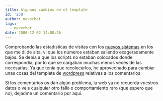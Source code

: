 ```yaml
---
title: Algunos cambios en el template
id: '258'
author: neverbot
tags:
  - neverbot
date: 2006-12-02 14:08:26
---
```


Comprobando las estadísticas de visitas con los [nuevos sistemas](/estadisticas-de-noviembre-4-meses-de-neverbot/) en los que me di de alta, vi que los números estaban saliendo exageradamente bajos. Se debía a que los scripts no estaban colocados donde correspondía, por lo que se cargaban muchas menos veces de las necesarias. Ya que tenía que recolocarlos, he aprovechado para cambiar unas cosas del template de [wordpress](http://wordpress.com/) relativas a los comentarios.

Si los comentarios os dan algún problema, la web ya no recuerda vuestros datos o veis cualquier otro fallo o comportamiento raro (que espero que no), dejadme un comentario por aquí.